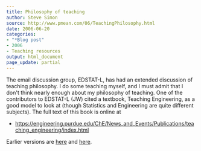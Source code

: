 ```yaml
---
title: Philosophy of teaching
author: Steve Simon
source: http://www.pmean.com/06/TeachingPhilosophy.html
date: 2006-06-20
categories:
- "*Blog post"
- 2006
- Teaching resources
output: html_document
page_update: partial
---
```


The email discussion group, EDSTAT-L, has had an extended discussion of
teaching philosophy. I do some teaching myself, and I must admit that I
don't think nearly enough about my philosophy of teaching. One of the
contributors to EDSTAT-L (JW) cited a textbook, Teaching Engineering, as
a good model to look at (though Statistics and Engineering are quite
different subjects). The full text of this book is online at

-   <https://engineering.purdue.edu/ChE/News_and_Events/Publications/teaching_engineering/index.html>

Earlier versions are [here][sim1] and [here][sim2].

[sim1]: http://www.pmean.com/06/TeachingPhilosophy.html
[sim2]: http://new.pmean.com/TeachingPhilosophy/

